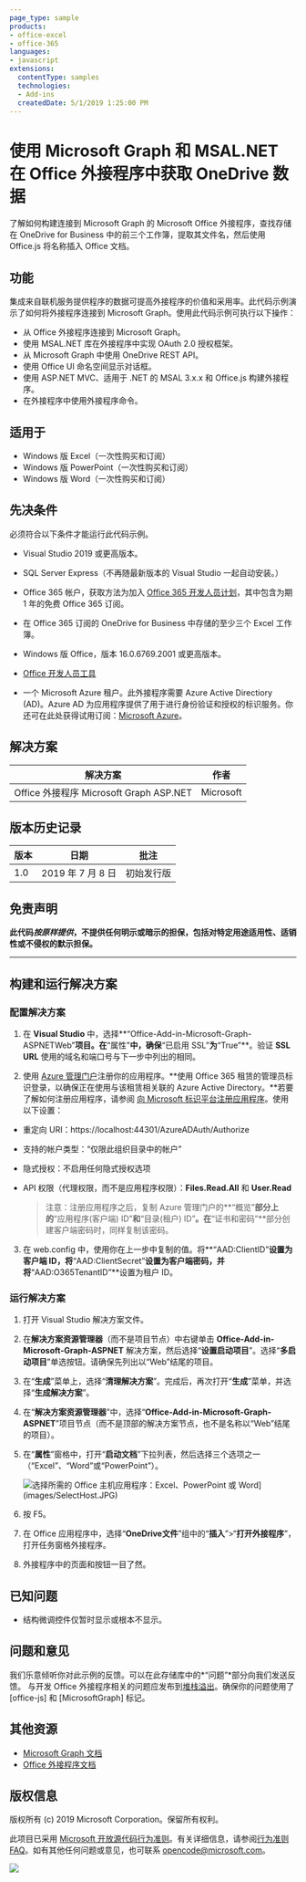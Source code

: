 ```yaml
---
page_type: sample
products:
- office-excel
- office-365
languages:
- javascript
extensions:
  contentType: samples
  technologies:
  - Add-ins
  createdDate: 5/1/2019 1:25:00 PM
---
```

# 使用 Microsoft Graph 和 MSAL.NET 在 Office 外接程序中获取 OneDrive 数据 

了解如何构建连接到 Microsoft Graph 的 Microsoft Office 外接程序，查找存储在 OneDrive for Business 中的前三个工作簿，提取其文件名，然后使用 Office.js 将名称插入 Office 文档。

## 功能
集成来自联机服务提供程序的数据可提高外接程序的价值和采用率。此代码示例演示了如何将外接程序连接到 Microsoft Graph。使用此代码示例可执行以下操作：

* 从 Office 外接程序连接到 Microsoft Graph。
* 使用 MSAL.NET 库在外接程序中实现 OAuth 2.0 授权框架。
* 从 Microsoft Graph 中使用 OneDrive REST API。
* 使用 Office UI 命名空间显示对话框。
* 使用 ASP.NET MVC、适用于 .NET 的 MSAL 3.x.x 和 Office.js 构建外接程序。 
* 在外接程序中使用外接程序命令。

## 适用于

-  Windows 版 Excel（一次性购买和订阅）
-  Windows 版 PowerPoint（一次性购买和订阅）
-  Windows 版 Word（一次性购买和订阅）

## 先决条件

必须符合以下条件才能运行此代码示例。

* Visual Studio 2019 或更高版本。

* SQL Server Express（不再随最新版本的 Visual Studio 一起自动安装。）

* Office 365 帐户，获取方法为加入 [Office 365 开发人员计划](https://aka.ms/devprogramsignup)，其中包含为期 1 年的免费 Office 365 订阅。

* 在 Office 365 订阅的 OneDrive for Business 中存储的至少三个 Excel 工作簿。

* Windows 版 Office，版本 16.0.6769.2001 或更高版本。

* [Office 开发人员工具](https://www.visualstudio.com/en-us/features/office-tools-vs.aspx)

* 一个 Microsoft Azure 租户。此外接程序需要 Azure Active Directiory (AD)。Azure AD 为应用程序提供了用于进行身份验证和授权的标识服务。你还可在此处获得试用订阅：[Microsoft Azure](https://account.windowsazure.com/SignUp)。

## 解决方案

解决方案 | 作者
---------|----------
Office 外接程序 Microsoft Graph ASP.NET | Microsoft

## 版本历史记录

版本 | 日期 | 批注
---------| -----| --------
1.0 | 2019 年 7 月 8 日| 初始发行版

## 免责声明

**此代码*按原样提供*，不提供任何明示或暗示的担保，包括对特定用途适用性、适销性或不侵权的默示担保。**

----------

## 构建和运行解决方案

### 配置解决方案

1. 在 **Visual Studio** 中，选择**“Office-Add-in-Microsoft-Graph-ASPNETWeb”**项目。在**“属性”**中，确保**“已启用 SSL”**为**“True”**。验证 **SSL URL** 使用的域名和端口号与下一步中列出的相同。
 
2. 使用 [Azure 管理门户](https://manage.windowsazure.com)注册你的应用程序。**使用 Office 365 租赁的管理员标识登录，以确保正在使用与该租赁相关联的 Azure Active Directory。**若要了解如何注册应用程序，请参阅 [向 Microsoft 标识平台注册应用程序](https://docs.microsoft.com/graph/auth-register-app-v2)。使用以下设置：

 - 重定向 URI：https://localhost:44301/AzureADAuth/Authorize
 - 支持的帐户类型：“仅限此组织目录中的帐户”
 - 隐式授权：不启用任何隐式授权选项
 - API 权限（代理权限，而不是应用程序权限）：**Files.Read.All** 和 **User.Read**

	> 注意：注册应用程序之后，复制 Azure 管理门户的**“概览”**部分上的**“应用程序(客户端) ID”**和**“目录(租户) ID”**。在**“证书和密码”**部分创建客户端密码时，同样复制该密码。 
	 
3.  在 web.config 中，使用你在上一步中复制的值。将**“AAD:ClientID”**设置为客户端 ID，将**“AAD:ClientSecret”**设置为客户端密码，并将**“AAD:O365TenantID”**设置为租户 ID。 

### 运行解决方案

1. 打开 Visual Studio 解决方案文件。 
2. 在**解决方案资源管理器**（而不是项目节点）中右键单击 **Office-Add-in-Microsoft-Graph-ASPNET** 解决方案，然后选择“**设置启动项目**”。选择“**多启动项目**”单选按钮。请确保先列出以“Web”结尾的项目。
3. 在“**生成**”菜单上，选择“**清理解决方案**”。完成后，再次打开“**生成**”菜单，并选择“**生成解决方案**”。
4. 在“**解决方案资源管理器**”中，选择“**Office-Add-in-Microsoft-Graph-ASPNET**”项目节点（而不是顶部的解决方案节点，也不是名称以“Web”结尾的项目）。
5. 在“**属性**”窗格中，打开“**启动文档**”下拉列表，然后选择三个选项之一（“Excel”、“Word”或“PowerPoint”）。

    ![选择所需的 Office 主机应用程序：](images/SelectHost.JPG)Excel、PowerPoint 或 Word](images/SelectHost.JPG)

6. 按 F5。 
7. 在 Office 应用程序中，选择“**OneDrive文件**”组中的“**插入**”>“**打开外接程序**”，打开任务窗格外接程序。
8. 外接程序中的页面和按钮一目了然。 

## 已知问题

* 结构微调控件仅暂时显示或根本不显示。

## 问题和意见

我们乐意倾听你对此示例的反馈。可以在此存储库中的*“问题”*部分向我们发送反馈。
与开发 Office 外接程序相关的问题应发布到[堆栈溢出](http://stackoverflow.com)。确保你的问题使用了 [office-js] 和 [MicrosoftGraph] 标记。

## 其他资源

* [Microsoft Graph 文档](https://docs.microsoft.com/graph/)
* [Office 外接程序文档](https://docs.microsoft.com/office/dev/add-ins/overview/office-add-ins)

## 版权信息
版权所有 (c) 2019 Microsoft Corporation。保留所有权利。

此项目已采用 [Microsoft 开放源代码行为准则](https://opensource.microsoft.com/codeofconduct/)。有关详细信息，请参阅[行为准则 FAQ](https://opensource.microsoft.com/codeofconduct/faq/)。如有其他任何问题或意见，也可联系 [opencode@microsoft.com](mailto:opencode@microsoft.com)。

<img src="https://telemetry.sharepointpnp.com/pnp-officeaddins/auth/Office-Add-in-Microsoft-Graph-ASPNET" />
